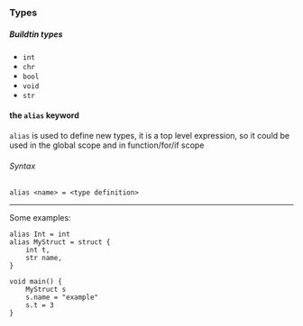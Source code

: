 ### Types
##### Buildtin types
- `int`
- `chr`
- `bool`
- `void`
- `str`


#### the `alias` keyword
`alias` is used to define new types, it is a top level expression, so it could
be used in the global scope and in function/for/if scope


###### Syntax
```
alias <name> = <type definition>
```
---
Some examples:

```
alias Int = int
alias MyStruct = struct {
    int t,
    str name,
}

void main() {
    MyStruct s
    s.name = "example"
    s.t = 3
}
```
